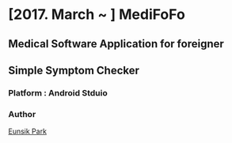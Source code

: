 # [2017. March ~ ] MediFoFo
## Medical Software Application for foreigner
## Simple Symptom Checker
### Platform : Android Stduio


### Author
[Eunsik Park](https://github.com/IamSSam)

